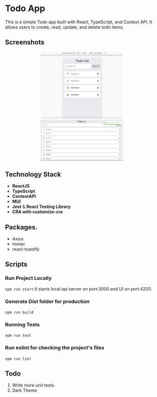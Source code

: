 # Todo App

This is a simple Todo app built with React, TypeScript, and Context API. It allows users to create, read, update, and delete todo items.

## Screenshots

<p align="center">
  <img src="./screenshots/sc-1.png" width="270" alt="Home">
  <img src="./screenshots/sc-2.png" width="270" alt="Home">
</p>

## Technology Stack

- **ReactJS**
- **TypeScript**
- **ContextAPI**
- **MUI**
- **Jest** & **React Testing Library**
- **CRA with customize-cra**

## Packages.

- Axios
- immer
- react-toastify

## Scripts

### Run Project Locally

`npm run start` It starts local api server on port:3000 and UI on port:4200.

### Generate Dist folder for production

`npm run build`

### Running Tests

`npm run test`

### Run eslint for checking the project's files

`npm run lint`

## Todo

1. Write more unit tests.
2. Dark Theme
